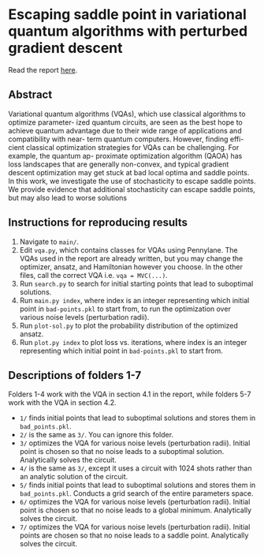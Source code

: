 # Escaping saddle point in variational quantum algorithms with perturbed gradient descent

Read the report [here](./PGD-for-VQAs-report.pdf).

## Abstract
Variational quantum algorithms (VQAs), which
use classical algorithms to optimize parameter-
ized quantum circuits, are seen as the best hope
to achieve quantum advantage due to their wide
range of applications and compatibility with near-
term quantum computers. However, finding effi-
cient classical optimization strategies for VQAs
can be challenging. For example, the quantum ap-
proximate optimization algorithm (QAOA) has
loss landscapes that are generally non-convex,
and typical gradient descent optimization may
get stuck at bad local optima and saddle points. In
this work, we investigate the use of stochasticity
to escape saddle points. We provide evidence that
additional stochasticity can escape saddle points,
but may also lead to worse solutions

## Instructions for reproducing results

1. Navigate to `main/`.
2. Edit `vqa.py`, which contains classes for VQAs using Pennylane. The VQAs used in the report are already written, but you may change the optimizer, ansatz, and Hamiltonian however you choose. In the other files, call the correct VQA i.e. `vqa = MVC(...)`.
3. Run `search.py` to search for initial starting points that lead to suboptimal solutions.
4. Run `main.py index`, where index is an integer representing which initial point in `bad-points.pkl` to start from, to run the optimization over various noise levels (perturbation radii).
5. Run `plot-sol.py` to plot the probability distribution of the optimized ansatz.
6. Run `plot.py index` to plot loss vs. iterations, where index is an integer representing which initial point in `bad-points.pkl` to start from.


## Descriptions of folders 1-7

Folders 1-4 work with the VQA in section 4.1 in the report, while folders 5-7 work with the VQA in section 4.2.

- `1/` finds initial points that lead to suboptimal solutions and stores them in `bad_points.pkl`.
- `2/` is the same as `3/`. You can ignore this folder.
- `3/` optimizes the VQA for various noise levels (perturbation radii). Initial point is chosen so that no noise leads to a suboptimal solution. Analytically solves the circuit. 
- `4/` is the same as `3/`, except it uses a circuit with 1024 shots rather than an analytic solution of the circuit.
- `5/` finds initial points that lead to suboptimal solutions and stores them in `bad_points.pkl`. Conducts a grid search of the entire parameters space.
- `6/` optimizes the VQA for various noise levels (perturbation radii). Initial point is chosen so that no noise leads to a global minimum. Analytically solves the circuit.
- `7/` optimizes the VQA for various noise levels (perturbation radii). Initial points are chosen so that no noise leads to a saddle point. Analytically solves the circuit.
